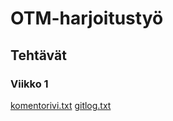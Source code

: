 # OTM-harjoitustyö

## Tehtävät

### Viikko 1

[komentorivi.txt](laskarit/viikko1/komentorivi.txt)
[gitlog.txt](laskarit/viikko1/gitlog.txt)